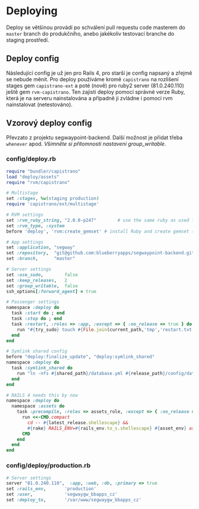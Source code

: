# Deploying

Deploy se většinou provádí po schválení pull requestu code masterem do `master` branch do produkčního, anebo jakékoliv testovací branche do staging prostředí.

## Deploy config

Následující config je už jen pro Rails 4, pro starší je config napsaný a zřejmě se nebude měnit. Pro deploy používáme kromě `capistrano` na rozlišení stages gem `capistrano-ext` a poté (nově) pro ruby2 server (81.0.240.110) ještě gem `rvm-capistrano`.  Ten zajistí deploy pomocí správné verze Ruby, která je na serveru nainstalována a případně ji zvládne i pomocí rvm nainstalovat (netestováno).

## Vzorový deploy config

Převzato z projektu segwaypoint-backend. Další možnost je přidat třeba `whenever` apod. *Všimněte si přítomnosti nastavení group_writable*.

### config/deploy.rb
```ruby
require "bundler/capistrano"
load "deploy/assets"
require "rvm/capistrano"

# Multistage
set :stages, %w(staging production)
require 'capistrano/ext/multistage'

# RVM settings
set :rvm_ruby_string, "2.0.0-p247"        # use the same ruby as used locally for deployment
set :rvm_type, :system
before 'deploy', 'rvm:create_gemset' # install Ruby and create gemset (both if missing)

# App settings
set :application, "segway"
set :repository,  "git@github.com:blueberryapps/segwaypoint-backend.git"
set :branch,      "master"

# Server settings
set :use_sudo,        false
set :keep_releases,   2
set :group_writable,  false
ssh_options[:forward_agent] = true

# Passenger settings
namespace :deploy do
  task :start do ; end
  task :stop do ; end
  task :restart, :roles => :app, :except => { :no_release => true } do
    run "#{try_sudo} touch #{File.join(current_path,'tmp','restart.txt')}"
  end
end

# Symlink shared config
before "deploy:finalize_update", "deploy:symlink_shared"
namespace :deploy do
  task :symlink_shared do
    run "ln -nfs #{shared_path}/database.yml #{release_path}/config/database.yml"
  end
end

# RAILS 4 needs this by now
namespace :deploy do
  namespace :assets do
    task :precompile, :roles => assets_role, :except => { :no_release => true } do
      run <<-CMD.compact
        cd -- #{latest_release.shellescape} &&
        #{rake} RAILS_ENV=#{rails_env.to_s.shellescape} #{asset_env} assets:precompile
      CMD
    end
  end
end
```

### config/deploy/production.rb
```ruby
# Server settings
server "81.0.240.110",  :app, :web, :db, :primary => true
set :rails_env,       'production'
set :user,            'segwaygw_bbapps_cz'
set :deploy_to,       '/var/www/segwaygw_bbapps_cz'
```